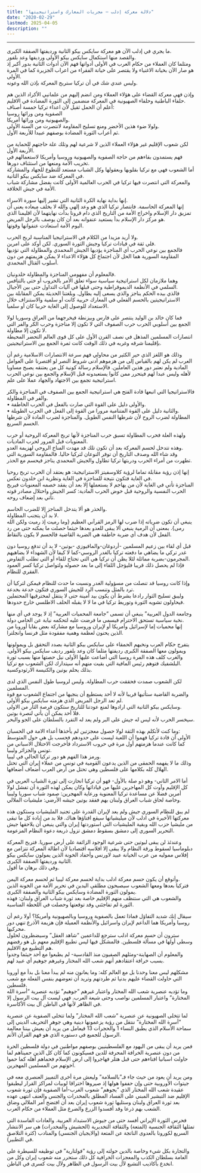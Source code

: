```yaml
---
title: "دلالة معركة إدلب – مجريات المعارك واستراتيجيتها"
date: "2020-02-29"
lastmod: 2025-04-05
description: ""
---
```

****

ما يجري في إدلب الآن هو معركة سايكس بيكو الثانية ورديفتها الصفقة الكبرى.   
والقصد منها استكمال سايكس بيكو الأولى ورديفها وعد بلفور.   
ومثلما كان العملاء من حكام العرب في الأولى أدواتها فهم الآن أدوات الثانية بدور أكبر إذ هو صار الآن بخيانة الاغنياء ولا يقتصر على خيانة الفقراء من اعراب الجزيرة كما في المرة الأولى.   
وليس عندي شك في أن تركيا ستربح المعركة بإذن الله وعونه.

وإذن فهي معركة القضاء على هؤلاء العملاء ومن انضم إليهم من علمانيي الأكراد الذين هم حلفاء الباطنية وحلفاء الصهيونية في المعركة منضمين إلى الثورة المضادة في الاقليم.   
أعلم أن الحمل ثقيل لأن اعداء تركيا خمسة أصناف:   
الصفوية ومن ورائها روسيا   
والصهيونية ومن ورائها أمريكا.   
ولولا ضوء هذين الأخضر ومنع تسليح المقاومة لانتصرت من السنة الأولى.   
ثم أعراب الثورة المضادة بوصفهم عبيدا للأربعة الأول.

لكن شعوب الإقليم غير هؤلاء العملاء الذين لا شرعية لهم وتلك علة حاجتهم للحماية من الأربعة الأول.   
فهم يستمدون بقاءهم من حاجة الصفوية والصهيونية وروسيا وأمريكا لاستعمالهم في تخريب الأمة ومنعها من استئناف دورها.   
أما الشعوب فهي مع تركيا بقلوبها وبعقولها وكل الشباب مستعد للتطوع للجهاد والمشاركة في المعركة ضد سايكس بيكو الثانية.   
والمعركة التي انتصرت فيها تركيا في الحرب العالمية الأولى كانت بفضل مشاركة شباب الأمة في جيش الخلافة.

إنها بداية نهاية الكرة الثانية التي تشير إليها سورة الاسراء.   
إنها المعركة الحاسمة. فانتصار تركيا الذي هو وعد إلهي والله لا يخلف ميعاده يعني أن تمزيق دار الإسلام واخراج الأمة من التاريخ الذي دام قرونا بدأت نهايتهما لأن اقليمنا الذي هو مركز دار الإسلام بدأ يستعيد عنفوانه بعد أن كان يوصف بالرجل المريض.  
اليوم الأمة استعادت عنفوانها وقوتها.

ولا أريد مزيدا من الكلام في الاستراتيجيا المناسبة لربح الحرب.   
فلي ثقة في قيادات تركيا وجيش الثورة السوري. لكن أوكد على امرين.   
فالجمع بين نوعي الحرب أي المناجزة يؤديها الجيش المحمدي والمطاولة التي تؤديها المقاومة السورية هما الحل لأن اجتماع كل هؤلاء الاعداء لا يمكن هزيمتهم من دون أسلوب القتال المحمدي.

فالمعلوم أن مفهومي المناجزة والمطاولة خلدونيان.   
وهما ملازمان لكل استراتيجية سياسية سواء تعلق الأمر بالحروب أو حتى بالتنافس السلمي في الأنظمة الديموقراطية وحتى قبلها في آليات التداول حتى بين الأجيال.   
فالذي بيده الحكم يناجز والذي يسعى إليه يطاول. وبلغتنا الحديثة يمكن المقابلة بين الاستراتيجيتين بالحسم الفعلي في المعارك حربية كانت أو سلمية والاستنزاف خلال الاستعداد للوصول إلى الغاية حربيا كان أو سلميا.

فما كان خالد بن الوليد ينتصر على فارس وبيزنطة فيخرجهما من العراق وسوريا لولا الجمع بين أسلوبي الحرب حرب الصفوف التي لا تكون إلا مناجزة وحرب الكر والفر التي لا تكون إلا مطاولة.   
انتصارات المسلمين المذهل في نصف القرن الأول على كل قوى العالم التحضر المحيطة بإقليمنا شرقه وغربه في ذلك الوقت كانت ثمرة الجمع بين الاستراتيجيتين.

وذلك هو اللغز الذي حير الكثير من محاولي فهم سرعة الانتصارات الاسلامية رغم أن العرب لم يكن لهم بالقياس إلى من هزموهم أدنى شروط النصر لو اقتصرنا على العوامل المادية ولم نعتبر دور هذين العاملين. فالإسلام رسالة كونية كل من يعتنقه يصبح مساويا لأهله وليس عبدا لهم فيتحرر ممن كانوا يستعبدونه قبل الإسلام والجمع بين نوعي الحرب استراتيجية تجمع بين الاجتهاد والجهاد عملا على علم.

فالاستراتيجيا التي اتبعها قادة الفتح هي استراتيجية الجمع بين الصفوف في المناجزة والكر والفر في المطاولة.   
• والأولى دليل على القوة التي صارت بالفعل في الحرب الخاطفة.   
• والثانية دليل على القوة المتنامية مرورا من القوة إلى الفعل في الحرب الطويلة.   
المطاولة لضرب الروح لأن شرطها النفس الطويل. والمناجزة لضرب المادة لأن شرطها الحسم السريع.

ولهذه العلة فحرب المطاولة تسبق حرب المناجزة لأنها تربح المعركة الروحية أو حرب المعنويات قبل المرور لحرب الماديات.   
وهذه تتدخل لحسم المعركة بعد أن تكون تلك قد مهدت المناخ الروحي لهزيمة العدو.   
وقد شاء الله وصدف التاريخ أن توفر النوعان لتركيا حاليا. فالمقاومة السورية التي تطهرت من أمراء الحرب ودربتها تركيا تطاول والجيش المحمدي يناجز فيحسم مع الحذر.

إنها إذن رؤية مقابلة تماما لرؤية كلاوسفيتز الاستراتيجية: هو يعتقد أن الحرب تربح روحيا في الغاية فتكون نتيجة للمناجزة في الغاية ونظرية ابن خلدون تعكس.   
المناجزة تأتي في الغاية لأن من يهاجم لا يستعملها إلا بعد أن يفقد خصمه المعنويات فيربح الحرب النفسية والروحية قبل خوض الحرب المادية: كسر الجيش واحتلال مصادر قوته تأتي بعد إضعاف روحه.

والحذر هو ألا يتدخل المناجز إلا للضرب الحاسم.   
لا بد أن يتجنب المطاولة.   
ينبغي أن تكون ضرباته إذا ضرب لها الرمز القرآني العظيم {وما رميت إذ رميت ولكن الله رمى}. بمعنى أن الرمية ينبغي ألا يبقى للعدو بعدها حيثما حصلت ما يمكنه حتى من رد الفعل لأن هدف أي ضربة خاطفة هي الضربة القاضية فالحسم لا يكون بالنقاط.

قبل أي لقاء بين زعيم المسلمين -أردوغان-والمافيوزي -بوتين- لا بد أن تدفع روسيا دون غدر تركي ما يضاهي ما دفعته تركيا بالغدر الروسي-كما لا كيفا لأن الشهداء لا يضاهيهم المجرمون-بضربة مماثلة لئلا يظن أن تركيا هي التي تحتاج للقاء أو التي تطلب التفاوض.   
فإذا لم يحصل ذلك قريبا فليؤجل اللقاء إلى ما بعد حصوله ولتواصل تركيا كسر العمود الفقري للنظام.

وإذا كانت روسيا قد تنصلت من مسؤولية الغدر ونسبت ما حدث للنظام فيمكن لتركيا أن ترد بالمثل وتنسب الرد للجيش السوري فتكون خدعة بخدعة.   
وليبق تسليح الثوار رادعا بشرط أن يكون بيد أمينة حتى لا ينتقل لمخترقيها المحتملين فيحاولون تشويه الثورة وتوريط تركيا في ما لا لا يقبله الحلف الاطلسي خارج حدودها.

وجامعة الدول العربية” ينبغي أن تسمى “جامعة المحميات العربية” إذ لا يوجد في أي منها نخبة سياسية تستحق الاحترام فيسمى ما فرضت عليه لتحكمه نيابة عن الحامي دولة.   
إنها محميات إما لإسرائيل وأمريكا أو لإيران وروسيا مع مشاركة بعض بقايا أوروبا من الذين يحنون لعظمة وهمية مفقودة مثل فرنسا وانجلترا.

يتفرج حكام العرب ونخبهم الحمقاء على سايكس بيكو الثانية بصدد التحقق بل ويمولونها ويمولون معها الصفقة الكبرى رديفتها مثلما كان وعد بلفور رديف سايكس بيكو الأولى. والغرب كلف هذه المرة روسيا التي أضاعت عليها الأولى نيل حصتها منها بسبب ثورة البلشفيك فتوهم رئيس المافية التي بقيت منهم أنه سيتدارك لكن الشعوب مع تركيا.   
بذلك يحلم بوتين والكنيسة الارثودوكسية.

لكن الشعوب صمدت فحققت حرب المطاولة. وليس لروسيا طول النفس الذي لدى المسلمين.   
والضربة القاضية ستأتيها قريبا لأنه لا أحد يستطيع أن ينجيها من اجتماع الشعوب مع قوة لم تعد الرجل المريض الذي هزمته سايكس بيكو الأولى.   
وسايكس بيكو الثانية التي ارادوها لمنع عودتنا للتاريخ ستكون فرصة الثأر من الاولى.   
فلا أحد يمكن أن يأتي لنصرة بوتين.   
سيخسر الحرب لأنه ليس له جيش على البر ولم يعد له التفرد بالسلطان على الجو والبحر.

وما كنت لأتكلم بهذه الثقة لولا حصول معجزتين لم يأخذها أعداء الامة في الحسبان:   
الأولى أن قادة تركيا فهموا أن اللعبة ليست على حدودهم فحسب بل هي حول المتوسط كما كانت عندما هزمتهم أول مرة في حروب الاسترداد فأخرجت الاحتلال الاسباني من تونس والجزائر وليبيا.   
ورمز هذا الفهم هو دور تركيا الحالي في ليبيا.   
وذلك ما لا يفهمه الحمقى من الذين يدعون القومية في تونس من عملاء إيران التي تحتل الهلال كله بكلامها على فلسطين وهي تحتل من أرض العرب أضعاف أضعافها.

أما الامر الثاني- وهو ذو صلة بالأول- فهو أن تركيا انحازت إلى ثورة الشباب العربي في كل الإقليم وآوت كل المهاجرين غليها من قياداتها وكان يمكن لهذه الثورة أن تفشل لولا أمرين فضلا عن مساعدة تركيا المعنوية ورعاية المهجرين: صمود شباب سوريا وليبيا وخاصة لحاق شباب العراق ولبنان بهم ففقد بوتين جيشه الأرضي: مليشيات الملالي.

لم يبق للنظام السوري جيش ولم يعد لإيران القدرة على تجنيد المليشيات وستكون هذه معركتها الأخيرة في ادلب لأن ميليشياتها سيقع افناؤها هناك. فلا بد من إبادة كل ما تبقى من مليشيا حزب الله وبقية المليشيات التي استوردتها إيران والتي ينبغي أن يلاحقها جيش التحرير السوري إلى دمشق بسقوط دمشق تزول ذريعة دعوة النظام المزعومة.

وعندئذ لن يبقى لبوتين حتى شرعية الوجود الزائفة على أرض سوريا. فتربح المعركة دبلوماسيا لسقوط ورقة النظام ولا يبقى إلا افلاسه اقتصاديا لأن اطالة المعركة تتزامن مع إفلاس مموليه من عرب الخيانة عبيد لاورنس وأحفاد الخونة الذين يمولون سايكس بيكو الثانية ورديفتها الصفقة الكبرى.   
وفي ذلك برهان ما أقول.

وأتوقع أن يكون حسم معركة ادلب بداية لحسم معركة ليبيا ثم لحسم معركة اليمن.   
فتركيا بعدها ومعها الشعوب سيصبحون مطلقي اليدين في تحرير الأمة من الخونة الذين يمولون الثورة المضادة وسايكس بيكو الثانية والصفقة الكبرى.   
والشعوب هي التي ستنظف منهم الإقليم خاصة بعد ثورة شباب العراق ولبنان: فهذه الثورة لم تفاجئني وقد توقعتها وحصلت في اللحظة المناسبة.

سيقال إنك شديد التفاؤل فماذا تعمل بالصفوية وروسيا وبالصهيونية وأمريكا؟ أولا رغم أن روسيا وأمريكا هما الداعم لإيران واسرائيل والأنظمة العميلة فإن هزيمة الأذرع تنهي دور محركيها.   
سترون أن حسم معركة ادلب سترجع للداعمين “شاهد العقل” وسيضطرون لحلول وسطى أولها في مسألة فلسطين. فالمشكل فيها ليس تطبيع الإقليم معهم بل هو رفضهم هم التطبيع مع الاقليم.   
والمعلوم أن الصهاينة-ومثلهم الصفيون منذ القادسية- لم يطبعوا مع أحد حيثما وجدوا بسبب خرافة اعتقادهم أنهم شعب الله المختار وغيرهم جوهيم أي عبيد لهم.

مشكلهم ليس معنا وحدنا بل مع العالم كله: وما يعانون منه لم يبدأ معنا بل بدأ مع أوروبا التي حاولت القضاء عليهم بدنيا ثم طردتهم وتريد أن تعوضهم بنفس الفعلة مع شعب فلسطين.  
وما تؤديه عنصرية شعب الله المختار واعتبار غيرهم “جوهيم” تؤديه عنصرية “أسرة الله المختارة” واعتبار المسلمين نواصب وحتى شيعة العرب. فهي ليست آل بيت الرسول إلا في الظاهر لأنها في الباطن آل بيت الأكاسرة.

لما تتخلى الصهيونية عن عنصرية “شعب الله المختار” ولما تتخلى الصفوية عن عنصرية “أسرة الله المختارة” ننتقل من رؤية يزعمونها دينية وهي جوهر التحريف الديني إلى سماحة الأسلام الذي يطبق النساء 1 والحجرات 13 فيعامل من يريد أن يعيش بيننا معالمة الرسول للجميع في دستوره الذي هو فهم القرآن الأتم.

فمن يريد أن يبقى من اليهود مع الفلسطينيين بوصفهم مواطنين في دولة فلسطين الحرة من دون عنصرية الخرافة المحرفة للدين فسيكونون كما كان كل الذين حميناهم لما حاولت اسبانيا افناءهم حتى قبل هتلر فهاجروا إلى ارض الإسلام فحماهم أهله كما حموا اخوتهم من المسلمين المهجرين.

ومن يريد أن يعود من حيث جاء فـ”بالسلامة” وليعش مرة أخرى التمييز العنصري معه في جيتوات الأوروبية حتى وإن حففوا هولها إذ صيروها اختراقا لوبيات لمراكز القرار ليطبقوا عقيدة شعب الله المختار الذي “يجوهم” شعوب الغرب-أما الصفوية فإن ثورة شعوب الإقليم ضد التبشير المبني على الفساد المطلق بالمخدرات والجنس والعنف انتهى عهده بعد ثورة العراق ولبنان وستليها ثورة شعوب إيران بعد أن افتضح أمر الملالي وضاق الشعب بهم ذرعا وقد أفسدوا الزرع والضرع مثل العملاء من حكام العرب.

فحرس الثورة الإيراني أفسد حتى من جيوش الاستبداد العربية. والعادات الفاسدة التي تمثلها الثقافة الجنسية (المتعة) والثقافة التخديرية (الحشيش والمخدرات) هي سر الانتشار السريع لكورونا بالعدوى الناتجة عن المتعة (والايجيان الجنسي) والمنادب (كثرة التلاصق في التطبير).

والتجارة بكل شيء وخاصة بالدين حولته إلى رؤية “فولتارية” في توظيفه للسيطرة على العامة بسلطان الكذب والمعجزات الخرافية كل ذلك ستحرر منه شعوب إيران وكل من انخدع بأكاذيب التشيع لآل بيت الرسول في الظاهر ولآل بيت كسرى في الباطن.

###
